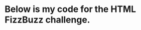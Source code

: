 <h1 id="below-is-my-code-for-the-html-fizzbuzz-challenge-">Below is my code for the HTML FizzBuzz challenge.</h1>
<p><title>Fizz Buzz</title> <script>
function fizzbuzz() { var display = document.getElementById(&#39;display&#39;); var displayHTML = &quot;&quot;; for (i = 0; i &lt; 101; i++) { if (i % 15 == 0) displayHTML += &quot;</p>
<p>&quot; + &quot;Fizzbuzz&quot; + &quot;</p>
<p>&quot;; else if (i % 3 == 0) displayHTML += &quot;
&quot; + &quot;Fizz&quot; + &quot;</p>
<p>&quot;; else if (i % 5 == 0) displayHTML += &quot;
&quot; + &quot;Buzz&quot; + &quot;</p>
<p>&quot;; else displayHTML += &quot;
&quot; + i + &quot;</p>
<p>&quot;; } display.innerHTML = displayHTML }
</script></p>
